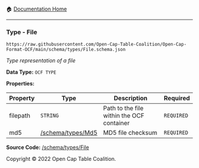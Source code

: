 :house: [Documentation Home](../../home/xudiera/code/README.md)

---

### Type - File

`https://raw.githubusercontent.com/Open-Cap-Table-Coalition/Open-Cap-Format-OCF/main/schema/types/File.schema.json`

_Type representation of a file_

**Data Type:** `OCF TYPE`

**Properties:**

| Property | Type                         | Description                               | Required   |
| -------- | ---------------------------- | ----------------------------------------- | ---------- |
| filepath | `STRING`                     | Path to the file within the OCF container | `REQUIRED` |
| md5      | [/schema/types/Md5](/Md5.md) | MD5 file checksum                         | `REQUIRED` |

**Source Code:** [/schema/types/File](../../../../../../../../schema/types/File.schema.json)

Copyright © 2022 Open Cap Table Coalition.
